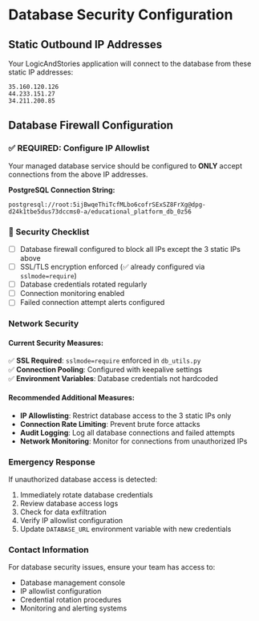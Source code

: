 # Database Security Configuration

## Static Outbound IP Addresses

Your LogicAndStories application will connect to the database from these static IP addresses:

```
35.160.120.126
44.233.151.27
34.211.200.85
```

## Database Firewall Configuration

### ✅ REQUIRED: Configure IP Allowlist

Your managed database service should be configured to **ONLY** accept connections from the above IP addresses.

**PostgreSQL Connection String:**
```
postgresql://root:5ijBwqeThiTcfMLbo6cofrSExSZ8FrXg@dpg-d24k1tbe5dus73dccms0-a/educational_platform_db_0z56
```

### 🚨 Security Checklist

- [ ] Database firewall configured to block all IPs except the 3 static IPs above
- [ ] SSL/TLS encryption enforced (✅ already configured via `sslmode=require`)
- [ ] Database credentials rotated regularly
- [ ] Connection monitoring enabled
- [ ] Failed connection attempt alerts configured

### Network Security

#### Current Security Measures:
✅ **SSL Required**: `sslmode=require` enforced in `db_utils.py`  
✅ **Connection Pooling**: Configured with keepalive settings  
✅ **Environment Variables**: Database credentials not hardcoded  

#### Recommended Additional Measures:
- **IP Allowlisting**: Restrict database access to the 3 static IPs only
- **Connection Rate Limiting**: Prevent brute force attacks
- **Audit Logging**: Log all database connections and failed attempts
- **Network Monitoring**: Monitor for connections from unauthorized IPs

### Emergency Response

If unauthorized database access is detected:
1. Immediately rotate database credentials
2. Review database access logs
3. Check for data exfiltration
4. Verify IP allowlist configuration
5. Update `DATABASE_URL` environment variable with new credentials

### Contact Information

For database security issues, ensure your team has access to:
- Database management console
- IP allowlist configuration
- Credential rotation procedures
- Monitoring and alerting systems